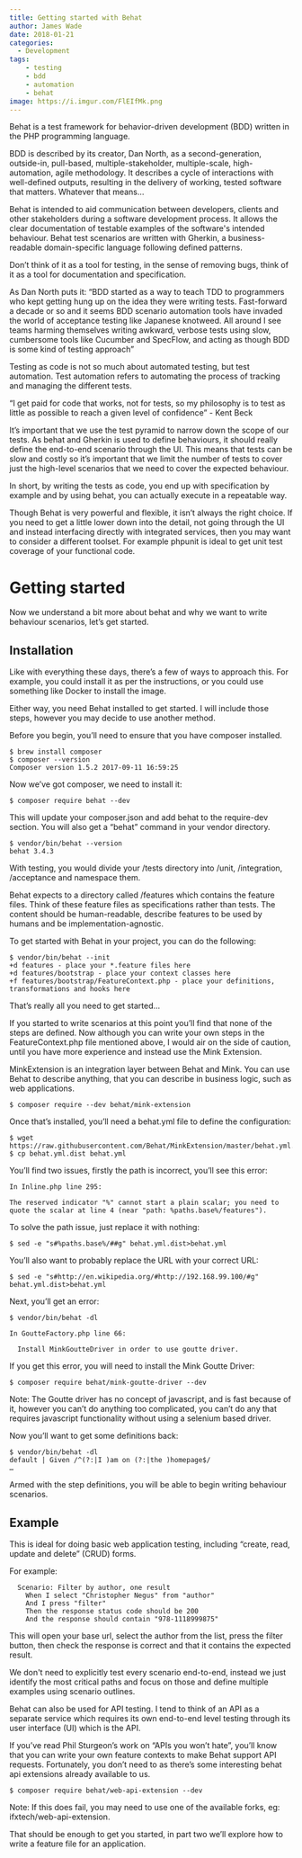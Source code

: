 ```yaml
---
title: Getting started with Behat
author: James Wade
date: 2018-01-21
categories:
  - Development
tags:
    - testing
    - bdd
    - automation
    - behat
image: https://i.imgur.com/FlEIfMk.png
---
```


Behat is a test framework for behavior-driven development (BDD) written in the PHP programming language.

BDD is described by its creator, Dan North, as a second-generation, outside-in, pull-based, multiple-stakeholder, multiple-scale, high-automation, agile methodology. It describes a cycle of interactions with well-defined outputs, resulting in the delivery of working, tested software that matters. Whatever that means…

Behat is intended to aid communication between developers, clients and other stakeholders during a software development process. It allows the clear documentation of testable examples of the software's intended behaviour. Behat test scenarios are written with Gherkin, a business-readable domain-specific language following defined patterns.

Don’t think of it as a tool for testing, in the sense of removing bugs, think of it as a tool for documentation and specification.

<!--more-->

As Dan North puts it:
“BDD started as a way to teach TDD to programmers who kept getting hung up on the idea they were writing tests. Fast-forward a decade or so and it seems BDD scenario automation tools have invaded the world of acceptance testing like Japanese knotweed. All around I see teams harming themselves writing awkward, verbose tests using slow, cumbersome tools like Cucumber and SpecFlow, and acting as though BDD is some kind of testing approach”

Testing as code is not so much about automated testing, but test automation. Test automation refers to automating the process of tracking and managing the different tests.

“I get paid for code that works, not for tests, so my philosophy is to test as little as possible to reach a given level of confidence” - Kent Beck

It’s important that we use the test pyramid to narrow down the scope of our tests. As behat and Gherkin is used to define behaviours, it should really define the end-to-end scenario through the UI. This means that tests can be slow and costly so it’s important that we limit the number of tests to cover just the high-level scenarios that we need to cover the expected behaviour.

In short, by writing the tests as code, you end up with specification by example and by using behat, you can actually execute in a repeatable way.

Though Behat is very powerful and flexible, it isn’t always the right choice. If you need to get a little lower down into the detail, not going through the UI and instead interfacing directly with integrated services, then you may want to consider a different toolset. For example phpunit is ideal to get unit test coverage of your functional code.

# Getting started

Now we understand a bit more about behat and why we want to write behaviour scenarios, let’s get started.

## Installation

Like with everything these days, there’s a few of ways to approach this. For example, you could install it as per the instructions, or you could use something like Docker to install the image.

Either way, you need Behat installed to get started. I will include those steps, however you may decide to use another method.

Before you begin, you’ll need to ensure that you have composer installed.

    $ brew install composer
    $ composer --version
    Composer version 1.5.2 2017-09-11 16:59:25

Now we’ve got composer, we need to install it:

	$ composer require behat --dev

This will update your composer.json and add behat to the require-dev section. You will also get a “behat” command in your vendor directory.

    $ vendor/bin/behat --version
    behat 3.4.3

With testing, you would divide your /tests directory into /unit, /integration, /acceptance and namespace them.

Behat expects to a directory called /features which contains the feature files. Think of these feature files as specifications rather than tests. The content should be human-readable, describe features to be used by humans and be implementation-agnostic.

To get started with Behat in your project, you can do the following:

    $ vendor/bin/behat --init
    +d features - place your *.feature files here
    +d features/bootstrap - place your context classes here
    +f features/bootstrap/FeatureContext.php - place your definitions, transformations and hooks here

That’s really all you need to get started…

If you started to write scenarios at this point you’ll find that none of the steps are defined. Now although you can write your own steps in the FeatureContext.php file mentioned above, I would air on the side of caution, until you have more experience and instead use the Mink Extension.

MinkExtension is an integration layer between Behat and Mink. You can use Behat to describe anything, that you can describe in business logic, such as web applications.

    $ composer require --dev behat/mink-extension

Once that’s installed, you’ll need a behat.yml file to define the configuration:

    $ wget https://raw.githubusercontent.com/Behat/MinkExtension/master/behat.yml.dist
    $ cp behat.yml.dist behat.yml

You’ll find two issues, firstly the path is incorrect, you’ll see this error:

    In Inline.php line 295:
                                                                                                                                            
    The reserved indicator "%" cannot start a plain scalar; you need to quote the scalar at line 4 (near "path: %paths.base%/features").

To solve the path issue, just replace it with nothing:

    $ sed -e "s#%paths.base%/##g" behat.yml.dist>behat.yml

You’ll also want to probably replace the URL with your correct URL:

    $ sed -e "s#http://en.wikipedia.org/#http://192.168.99.100/#g" behat.yml.dist>behat.yml

Next, you’ll get an error:

    $ vendor/bin/behat -dl

    In GoutteFactory.php line 66:
                                                           
      Install MinkGoutteDriver in order to use goutte driver.

If you get this error, you will need to install the Mink Goutte Driver:

    $ composer require behat/mink-goutte-driver --dev

Note: The Goutte driver has no concept of javascript, and is fast because of it, however you can’t do anything too complicated, you can’t do any that requires javascript functionality without using a selenium based driver.

Now you’ll want to get some definitions back:

    $ vendor/bin/behat -dl
    default | Given /^(?:|I )am on (?:|the )homepage$/
    …

Armed with the step definitions, you will be able to begin writing behaviour scenarios.

## Example

This is ideal for doing basic web application testing, including “create, read, update and delete” (CRUD) forms.

For example:

      Scenario: Filter by author, one result
        When I select "Christopher Negus" from "author"
        And I press "filter"
        Then the response status code should be 200
        And the response should contain "978-1118999875"

This will open your base url, select the author from the list, press the filter button, then check the response is correct and that it contains the expected result.

We don't need to explicitly test every scenario end-to-end, instead we just identify the most critical paths and focus on those and define multiple examples using scenario outlines.

Behat can also be used for API testing. I tend to think of an API as a separate service which requires its own end-to-end level testing through its user interface (UI) which is the API.

If you’ve read Phil Sturgeon’s work on “APIs you won’t hate”, you’ll know that you can write  your own feature contexts to make Behat support API requests. Fortunately, you don’t need to as there’s some interesting behat api extensions already available to us.

    $ composer require behat/web-api-extension --dev

Note: If this does fail, you may need to use one of the available forks, eg: ifxtech/web-api-extension.

That should be enough to get you started, in part two we’ll explore how to write a feature file for an application.